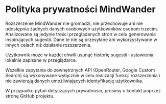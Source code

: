 # Polityka prywatności MindWander

Rozszerzenie MindWander nie gromadzi, nie przechowuje ani nie udostępnia żadnych danych osobowych użytkowników osobom trzecim. Analizowane są jedynie treści przeglądanych stron w celu generowania inspirujących sugestii. Dane te nie są przesyłane ani wykorzystywane w innych celach niż działanie rozszerzenia.

Użytkownik może w każdej chwili usunąć historię sugestii i ustawienia lokalnie zapisane w przeglądarce.

Wszelkie zapytania do zewnętrznych API (OpenRouter, Google Custom Search) są wykonywane wyłącznie w celu realizacji funkcji rozszerzenia i nie zawierają danych umożliwiających identyfikację użytkownika.

W przypadku pytań dotyczących prywatności, prosimy o kontakt poprzez stronę GitHub projektu.
